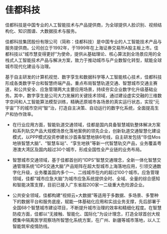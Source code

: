 # 佳都科技

佳都科技是中国专业的人工智能技术与产品提供商，为全球提供人脸识别、视频结构化、知识图谱、大数据技术与服务。

佳都科技集团股份有限公司（简称：佳都科技）是中国专业的人工智能技术产品与服务提供商。公司创立于1992年，于1999年在上海证券交易所A股主板上市。佳都科技以“城市慧变得更好”为使命，提供从基础理论、核心算法到全场景应用的全栈式人工智能技术产品与解决方案，致力于推动城市与产业数智化转型，赋能全球城市现代化建设与治理。

基于自主研发的计算机视觉、数字孪生和数据科学等人工智能核心技术，佳都科技形成各类数字平台和智慧终端产品，重点布局智慧轨道交通、智慧城市交通主赛道，和公共安全、应急管理两大主要应用场景，持续夯实企业数字化升级基础业务。其中，数字孪生是公司大力发展的关键技术领域，通过建设虚实交融的三维数字空间和人工智能算法模型训练，精确还原城市各场景的真实运行状态，实现“元宇宙”下的城市空间“智”治，打造自主决策、自动运行的数字化系统，全面提高生产和协作效率。

- 在行业应用方面，智能轨道交通领域，佳都是国内具备智慧城轨整体解决方案和系列轨交产品大规模场景化落地案例的领先企业，创新轨道交通智慧化建设模式，以PPP模式投资参建长沙首条智慧地铁6号线，自主研发包括“华佳Mos地铁智慧大脑”、“智慧车站”、“孪生地铁”等新一代智慧轨交产品，业务覆盖粤港澳大湾区及国内超过30个城市，形成全国性全产业链的业务布局。

- 智慧城市交通领域，基于佳都首创的“IDPS”智慧交通理念，全新一体化智慧交通管理系统“IDPS交通大脑”产品矩阵在超大型城市上海落地应用，引领交通数字化升级，业务覆盖国内多个一、二线城市在内的超过100个城市。应急管理领域，佳都“城市应急大脑”为城市应急系统提供全时、全域、全量的综合感知和智能决策支撑，目前已接入广东省超200家一二级重大危险源企业。

- 公共安全领域，佳都构建“视频云+大数据”等适用于多数据、多场景、多警种下的数据平台和服务底座，赋能一体基础化应用和实战业务支撑，先后部署于全国68个智慧城市建设项目，不断提升城市治理的效率和精细化程度。在智慧防疫方面，佳都以“无接触、智能化、国际化”为设计理念，打造全球首创大规模集中隔离医学观察场所智慧化系统方案，在广州、新疆等城市落地，以人工智能筑牢疫情防线。

